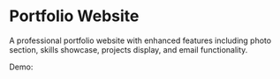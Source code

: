 # Portfolio Website

A professional portfolio website with enhanced features including photo section, skills showcase, projects display, and email functionality.

Demo:


